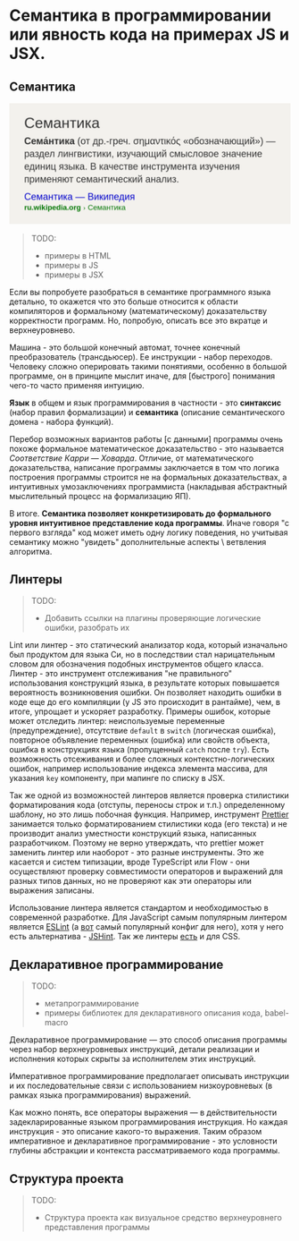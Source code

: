 <!--
Обо мне.
5+ лет в ИТ, 2+ года во фронтенде, CSSSR.
Название.
Семантика в программировании или явность кода на примерах JS и JSX.
Описание.
Всем известно что одну задачу, в большинстве своем, можно решить (запрограммировать) несколькими способами. Каждый из способов может отличаться архитектурой, разнообразными паттернами, а так же кодстайлом, о котором и пойдет речь в моем докладе. Я расскажу не просто про форматирование кода, в стиле выбора максимальной длины строки, а про архитектурные и прикладные советы, которые помогут в написании явного, понятного, дешевого (т.е. поддерживаемого) кода.
(для ПК) Темы: семантические особенности JS и JSX, линтеры, декларативное программирование, структура проекта. Частично я уже затрагивал некоторые темы в своем предыдущем докладе: https://youtu.be/dCXvQkvSyQg?list=LLi6V1J5WfpPasQWskawcnVg&t=1663
-->

# Семантика в программировании или явность кода на примерах JS и JSX.

## Семантика

![](lost-chapters-of-frontend-book/semantics-description.png)

> TODO:
> - примеры в HTML
> - примеры в JS
> - примеры в JSX

Если вы попробуете разобраться в семантике программного языка детально, то окажется что это больше относится к области компиляторов и формальному (математическому) доказательству корректности программ. Но, попробую, описать все это вкратце и верхнеуровнево.

Машина - это большой конечный автомат, точнее конечный преобразователь (трансдьюсер). Ее инструкции - набор переходов. Человеку сложно оперировать такими понятиями, особенно в большой программе, он в принципе мыслит иначе, для [быстрого] понимания чего-то часто применяя интуицию.

<!--
> - Эволюция ЯП в улучшении абстракций: машинные коды, переменные (асемблер), процедуры и условные переходы (фортран), структуры (алгол68, паскаль), ООП, функции высшего порядка и развитые системы типов.
> - Но чем выше уровень абстракции, тем больше падает эффективность программы (условно, 1 уровен абстракции вдвое понижает вычислительную производительность)
> - **Алгол68** - имел на тот момент невероятно мощную и математически доказательную систему типов, но слишком сложную в использовании.
> - **COBOL** - на нем написано невероятно много кода, который до сих пор поддерживается, но ломающая версионность делает его использование очень сложным.
> - **ПЛ/1** - ЯП со свободным синтаксисом и [уникальной] возможностью управлять точностью вычислений. В нем можно было делать слишком много (приведение разнообразных типов) и разобраться в итоговом коде было сложно.
> - "логические" языки, вроде **PROLOG** сложно назвать языками *программирования*.
> - Изначально ООП подразумевал концепцию объектов, которые просто обмениваются сообщениями
> - Будущее программирования - функциональщина
-->

**Язык** в общем и язык программирования в частности - это **синтаксис** (набор правил формализации) и **семантика** (описание семантического домена - набора функций).

Перебор возможных вариантов работы [с данными] программы очень похоже формальное математическое доказательство - это называется *Соответствие Карри — Ховарда*. Отличие, от математического доказательства, написание программы заключается в том что логика построения программы строится не на формальных доказательствах, а интуитивных умозаключениях программиста (накладывая абстрактный мыслительный процесс на формализацию ЯП).

В итоге. **Семантика позволяет конкретизировать до формального уровня интуитивное представление кода программы**. Иначе говоря "с первого взгляда" код может иметь одну логику поведения, но учитывая семантику можно "увидеть" дополнительные аспекты \ ветвления алгоритма.

## Линтеры

> TODO:
> - Добавить ссылки на плагины проверяющие логические ошибки, разобрать их

Lint или линтер - это статический анализатор кода, который изначально был продуктом для языка Си, но в последствии стал нарицательным словом для обозначения подобных инструментов общего класса. Линтер - это инструмент отслеживания "не правильного" использования конструкций языка, в результате которых повышается вероятность возникновения ошибки. Он позволяет находить ошибки в коде еще до его компиляции (у JS это происходит в рантайме), чем, в итоге, упрощает и ускоряет разработку. Примеры ошибок, которые может отследить линтер: неиспользуемые переменные (предупреждение), отсутствие `default` в `switch` (логическая ошибка), повторное объявление переменных (ошибка) или свойств объекта, ошибка в конструкциях языка (пропущенный `catch` после `try`). Есть возможность отсеживания и более сложных контекстно-логических ошибок, например использование индекса элемента массива, для указания `key` компоненту, при мапинге по списку в JSX.

Так же одной из возможностей линтеров является проверка стилистики форматирования кода (отступы, переносы строк и т.п.) определенному шаблону, но это лишь побочная функция. Например, инструмент [Prettier](https://prettier.io) занимается только форматированием стилистики кода (его текста) и не производит анализ уместности конструкций языка, написанных разработчиком. Поэтому не верно утверждать, что prettier может заменить линтер или наоборот - это разные инструменты. Это же касается и систем типизации, вроде TypeScript или Flow - они осуществляют проверку совместимости операторов и выражений для разных типов данных, но не проверяют как эти операторы или выражения записаны.

Использование линтера является стандартом и необходимостью в современной разработке. Для JavaScript самым популярным линтером является [ESLint](https://eslint.org) (а [вот](https://www.npmjs.com/package/eslint-config-airbnb) самый популярный конфиг для него), хотя у него есть альтернатива - [JSHint](http://jshint.com). Так же линтеры [есть](https://stylelint.io) и для CSS.

## Декларативное программирование

> TODO:
> - метапрограммирование
> - примеры библиотек для декларативного описания кода, babel-macro

Декларативное программирование — это способ описания программы через набор верхнеуровневых инструкций, детали реализации и исполнения которых скрыты за исполнителем этих инструкций.

Императивное программирование предполагает описывать инструкции и их последовательные связи с использованием низкоуровневых (в рамках языка программирования) выражений.

Как можно понять, все операторы выражения — в действительности задекларированные языком программирования инструкция. Но каждая инструкция - это описание какого-то выражения. Таким образом императивное и декларативное программирование - это условности глубины абстракции и контекста рассматриваемого кода программы.

## Структура проекта

> TODO:
> - Структура проекта как визуальное средство верхнеуровнего представления программы
